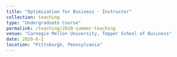 ```yaml
---
title: "Optimization for Business - Instructor"
collection: teaching
type: "Undergraduate Course"
permalink: /teaching/2020-summer-teaching
venue: "Carnegie Mellon University, Tepper School of Business"
date: 2020-6-1
location: "Pittsburgh, Pennsylvania"
---
```



